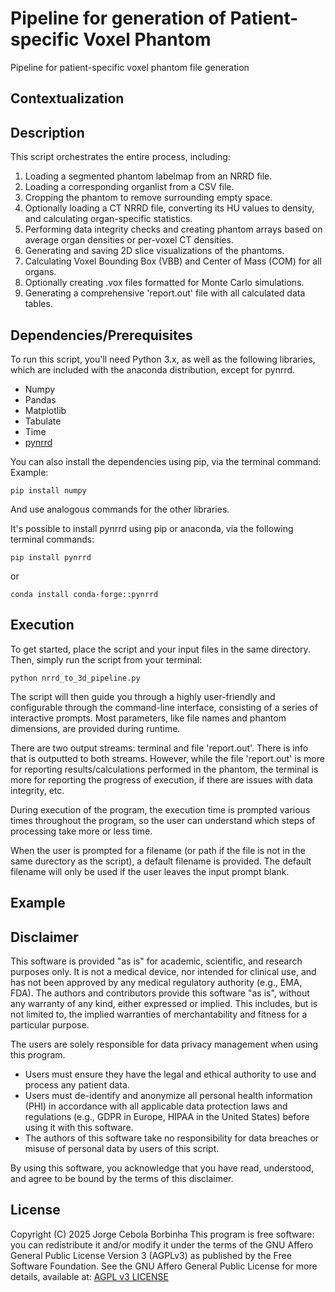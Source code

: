 # Pipeline for generation of Patient-specific Voxel Phantom
Pipeline for patient-specific voxel phantom file generation


## Contextualization


## Description
This script orchestrates the entire process, including:
1. Loading a segmented phantom labelmap from an NRRD file.
2. Loading a corresponding organlist from a CSV file.
3. Cropping the phantom to remove surrounding empty space.
4. Optionally loading a CT NRRD file, converting its HU values to density, and calculating organ-specific statistics.
5. Performing data integrity checks and creating phantom arrays based on average organ densities or per-voxel CT densities.
6. Generating and saving 2D slice visualizations of the phantoms.
7. Calculating Voxel Bounding Box (VBB) and Center of Mass (COM) for all organs.
8. Optionally creating .vox files formatted for Monte Carlo simulations.
9. Generating a comprehensive 'report.out' file with all calculated data tables.

## Dependencies/Prerequisites

To run this script, you'll need Python 3.x, as well as the following libraries, which are included with the anaconda distribution, except for pynrrd.
- Numpy
- Pandas
- Matplotlib
- Tabulate
- Time
- [pynrrd](https://github.com/mhe/pynrrd)

You can also install the dependencies using pip, via the terminal command:
Example:

```
pip install numpy
```

And use analogous commands for the other libraries.

It's possible to install pynrrd using pip or anaconda, via the following terminal commands:

```
pip install pynrrd
```

or 

```
conda install conda-forge::pynrrd
```


## Execution

To get started, place the script and your input files in the same directory. Then, simply run the script from your terminal:

```
python nrrd_to_3d_pipeline.py
```

The script will then guide you through a highly user-friendly and configurable through the command-line interface, consisting of a series of interactive prompts. Most parameters, like file names and phantom dimensions, are provided during runtime.

There are two output streams: terminal and file 'report.out'. There is info that is outputted to both streams. However, while the file 'report.out' is more for reporting results/calculations performed in the phantom, the terminal is more for reporting the progress of execution, if there are issues with data integrity, etc.

During execution of the program, the execution time is prompted various times throughout the program, so the user can understand which steps of processing take more or less time.

When the user is prompted for a filename (or path if the file is not in the same durectory as the script), a default filename is provided. The default filename will only be used if the user leaves the input prompt blank.

## Example


## Disclaimer

This software is provided "as is" for academic, scientific, and research purposes only. It is not a medical device, nor intended for clinical use, and has not been approved by any medical regulatory authority (e.g., EMA, FDA). The authors and contributors provide this software "as is", without any warranty of any kind, either expressed or implied. This includes, but is not limited to, the implied warranties of merchantability and fitness for a particular purpose. 

The users are solely responsible for data privacy management when using this program.
- Users must ensure they have the legal and ethical authority to use and process any patient data.
- Users must de-identify and anonymize all personal health information (PHI) in accordance with all applicable data protection laws and regulations (e.g., GDPR in Europe, HIPAA in the United States) before using it with this software.
- The authors of this software take no responsibility for data breaches or misuse of personal data by users of this script.

By using this software, you acknowledge that you have read, understood, and agree to be bound by the terms of this disclaimer.

## License
Copyright (C) 2025 Jorge Cebola Borbinha
This program is free software: you can redistribute it and/or modify it under the terms of the GNU Affero General Public License Version 3 (AGPLv3) as published by the Free Software Foundation.
See the GNU Affero General Public License for more details, available at: [AGPL v3 LICENSE](https://github.com/jorge-borbinha/Patient-specific_voxel_phantom_generation/blob/main/LICENSE.md)


